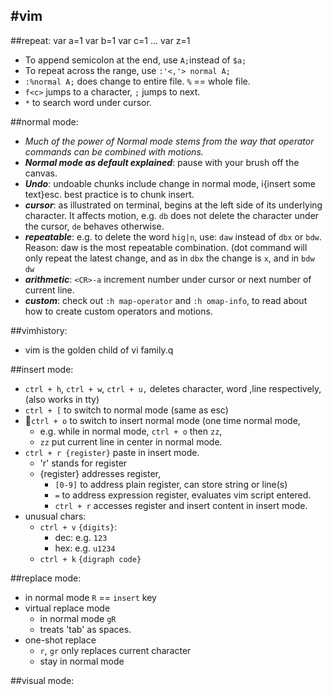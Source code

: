 #vim
---
##repeat:
	var a=1
	var b=1
	var c=1
	...
	var z=1

 * To append semicolon at the end, use `A;`instead of `$a;`
 * To repeat across the range, use `:'<,'> normal A;`
 * `:%normal A;` does change to entire file. `%` == whole file.
 * `f<c>` jumps to a character, `;` jumps to next.
 * `*` to search word under cursor.

##normal mode:
 * _Much of the power of Normal mode stems from the way that operator commands can be combined with motions._
 * **_Normal mode as default explained_**: pause with your brush off the canvas.
 * **_Undo_**: undoable chunks include change in normal mode, i{insert some text}esc. best practice is to chunk insert.
 * **_cursor_**: as illustrated on terminal, begins at the left side of its underlying character. It affects motion, e.g. `db` does not delete the character under the cursor, `de` behaves otherwise.
 * **_repeatable_**: e.g. to delete the word `hig|n`, use: `daw` instead of  `dbx` or `bdw`. Reason: daw is the most repeatable combination. (dot command will only repeat the latest change, and as in `dbx` the change is `x`, and in `bdw` `dw`
 * **_arithmetic_**: `<CR>-a` increment number under cursor or next number of current line.
 * **_custom_**: check out `:h map-operator` and `:h omap-info`, to read about how to create custom operators and  motions.

##vimhistory:
 * vim is the golden child of vi family.q

##insert mode:
 * `ctrl + h`, `ctrl + w`, `ctrl + u,` deletes character, word ,line respectively, (also works in tty)
 * `ctrl + [` to switch to normal mode (same as esc)
 * `ctrl + o` to switch to insert normal mode (one time normal mode, 
	 * e.g. while in normal mode, `ctrl + o` then            `zz`, 
	 * `zz` put current line in center in normal mode.
 * `ctrl + r {register}` paste in insert mode.
	 * 'r' stands for register
	 * {register} addresses register, 
		 * `[0-9]` to address plain register, can store string or line(s)
		 * `=` to address expression register, evaluates vim script entered. 
		 * `ctrl + r` accesses register and insert content in insert mode.
 * unusual chars:
	 * `ctrl + v` `{digits}`:
		 * dec: e.g. `123`
		 * hex: e.g. `u1234`
	 * `ctrl + k` `{digraph code}`
	 
##replace mode:
 * in normal mode `R` == `insert` key
 * virtual replace mode
	 * in normal mode `gR`
	 * treats 'tab' as spaces.
 * one-shot replace
	 * `r`, `gr` only replaces current character
	 * stay in normal mode

##visual mode:
